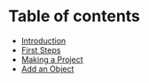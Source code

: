 # Table of contents

* [Introduction](README.md)
* [First Steps](first-steps.md)
* [Making a Project](make-project.md)
* [Add an Object](add-object.md)